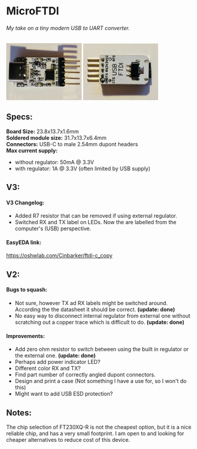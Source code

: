 # MicroFTDI

###### My take on a tiny modern USB to UART converter.

<img src="/images/V2Front.jpg" width="40%" alt="V2 Board Front"/>    <img src="/images/V2Back.jpg" width="40%" alt="V2 Board Back"/>

## Specs:

**Board Size:** 23.8x13.7x1.6mm\
**Soldered module size:** 31.7x13.7x6.4mm\
**Connectors:** USB-C to male 2.54mm dupont headers\
**Max current supply:** 
- without regulator: 50mA @ 3.3V
- with regulator: 1A @ 3.3V (often limited by USB supply)

## V3:

#### V3 Changelog:
- Added R7 resistor that can be removed if using external regulator.
- Switched RX and TX label on LEDs. Now the are labelled from the computer's (USB) perspective.

#### EasyEDA link:
https://oshwlab.com/Cinbarker/ftdi-c_copy

## V2:

#### Bugs to squash:
- Not sure, however TX ad RX labels might be switched around. According the the datasheet it should be correct. **(update: done)**
- No easy way to disconnect internal regulator from external one without scratching out a copper trace which is difficult to do. **(update: done)**

#### Improvements:
- Add zero ohm resistor to switch between using the built in regulator or the external one. **(update: done)**
- Perhaps add power indicator LED? 
- Different color RX and TX?
- Find part number of correctly angled dupont connectors.
- Design and print a case (Not something I have a use for, so I won't do this)
- Might want to add USB ESD protection?


## Notes:
The chip selection of FT230XQ-R is not the cheapest option, but it is a nice reliable chip, and has a very small footprint.
I am open to and looking for cheaper alternatives to reduce cost of this device.